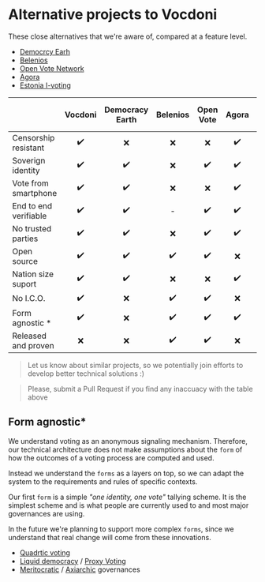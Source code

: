 # Alternative projects to Vocdoni

These close alternatives that we're aware of, compared at a feature level.

- [Democrcy Earh](https://www.democracy.earth/)
- [Belenios](https://www.inria.fr/en/centre/nancy/news/e-voting-belenios-software-now-available-for-general-public-use)
- [Open Vote Network](https://github.com/stonecoldpat/anonymousvoting)
- [Agora](https://www.agora.vote/)
- [Estonia I-voting](https://www.valimised.ee/en/internet-voting/internet-voting-estonia)

|                       | Vocdoni | Democracy Earth | Belenios | Open Vote | Agora | Estonia I-voting |
| --------------------- | :-----: | :-------------: | :------: | :-------: | :---: |:-------:|
| Censorship resistant  |    ✔️    |        ❌        |    ❌     |     ❌     |   ✔️   |  ❌      |
| Soverign identity     |    ✔️    |        ✔️        |    ❌     |     ✔️     |   ✔️   |  ❌      |
| Vote from smartphone  |    ✔️    |        ✔️        |    ❌     |     ❌     |   ✔️   |  ❌      |
| End to end verifiable |    ✔️    |        ✔️        |    -     |     ✔️     |   ✔️   |  ❌      |
| No trusted parties    |    ✔️    |        ✔️        |    ❌     |     ✔️     |   ✔️   |  ❌      |
| Open source           |    ✔️    |        ✔️        |    ✔️     |     ✔️     |   ❌   |  ❌      |
| Nation size suport    |    ✔️    |        ✔️        |    ❌     |     ❌     |   ✔️   |  ✔️      |
| No I.C.O.             |    ✔️    |        ❌        |    ✔️     |     ✔️     |   ❌   |  ️️️️️✔️    |
| Form agnostic *       |    ✔️    |        ❌        |    ✔️     |     ✔️     |   ✔️   |  -      |
| Released and proven   |    ❌    |        ❌        |    ✔️     |     ✔️     |   ❌   |  ✔️      |

> Let us know about similar projects, so we potentially join efforts to develop better technical solutions :)

> Please, submit a Pull Request if you find any inaccuacy with the table above

## Form agnostic* 

We understand voting as an anonymous signaling mechanism. Therefore, our technical architecture does not make assumptions about the `form` of how the outcomes of a voting process are computed and used.

Instead we understand the `forms` as a layers on top, so we can adapt the system to the requirements and rules of specific contexts.

Our first `form` is a simple _"one identity, one vote"_ tallying scheme. It is the simplest scheme and is what people are currently used to and most major governances are using.

In the future we're planning to support more complex `forms`, since we understand that real change will come from these innovations.

- [Quadrtic voting](https://en.wikipedia.org/wiki/Quadratic_voting)
- [Liquid democracy](https://en.wikipedia.org/wiki/Delegative_democracy) / [Proxy Voting](https://en.wikipedia.org/wiki/Proxy_voting)
- [Meritocratic](https://en.wikipedia.org/wiki/Meritocracy) / [Axiarchic](https://github.com/UummProject/uumm-prototype/blob/master/support/Broken%20meritocracy.md#axiarchy) governances
